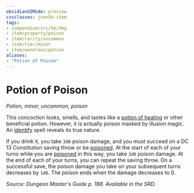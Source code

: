 ```yaml
---
obsidianUIMode: preview
cssclasses: json5e-item
tags:
- compendium/src/5e/dmg
- item/property/poison
- item/rarity/uncommon
- item/tier/minor
- item/wondrous/potion
aliases: 
- "Potion of Poison"
---
```

# Potion of Poison
*Potion, minor, uncommon, poison*  


This concoction looks, smells, and tastes like a [potion of healing](/Systems/5e/items/potion-of-healing.md) or other beneficial potion. However, it is actually poison masked by illusion magic. An [identify](/Systems/5e/spells/identify.md) spell reveals its true nature.

If you drink it, you take `3d6` poison damage, and you must succeed on a DC 13 Constitution saving throw or be [poisoned](/Systems/5e/rules/conditions.md#poisoned). At the start of each of your turns while you are [poisoned](/Systems/5e/rules/conditions.md#poisoned) in this way, you take `3d6` poison damage. At the end of each of your turns, you can repeat the saving throw. On a successful save, the poison damage you take on your subsequent turns decreases by `1d6`. The poison ends when the damage decreases to 0.

*Source: Dungeon Master's Guide p. 188. Available in the SRD.*